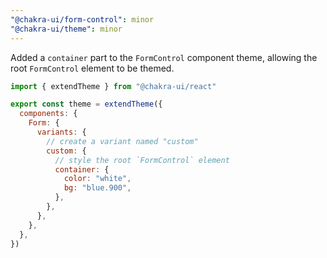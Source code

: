 ```yaml
---
"@chakra-ui/form-control": minor
"@chakra-ui/theme": minor
---
```


Added a `container` part to the `FormControl` component theme, allowing the root
`FormControl` element to be themed.

```jsx
import { extendTheme } from "@chakra-ui/react"

export const theme = extendTheme({
  components: {
    Form: {
      variants: {
        // create a variant named "custom"
        custom: {
          // style the root `FormControl` element
          container: {
            color: "white",
            bg: "blue.900",
          },
        },
      },
    },
  },
})
```
